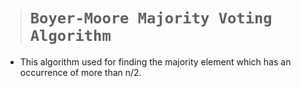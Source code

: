 > # ```Boyer-Moore Majority Voting Algorithm```

- This algorithm used for finding the majority element which has an occurrence of more than n/2.
